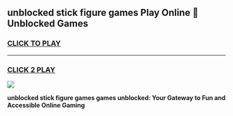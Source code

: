
## unblocked stick figure games Play Online 👋 Unblocked Games
<h3>
<a href="https://premium.freeplayer.one?title=unblocked_stick_figure_games&ref=19F">CLICK TO PLAY</a></h3>
<hr>

<h3>
<a href="https://premium.freeplayer.one?title=unblocked_stick_figure_games&ref=19F">CLICK 2 PLAY</a>
  
</h3>

<a href="https://premium.freeplayer.one?title=unblocked_stick_figure_games&ref=19F"><img src="https://clearcache.store/games.png"></a>


**unblocked stick figure games games unblocked: Your Gateway to Fun and Accessible Online Gaming**
